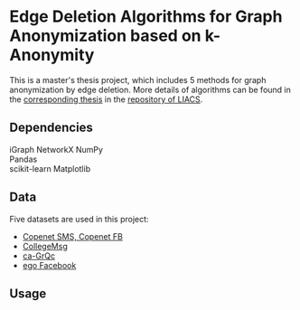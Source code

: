 # Edge Deletion Algorithms for Graph Anonymization based on k-Anonymity
This is a master's thesis project, which includes 5 methods for graph anonymization by edge deletion. More details of algorithms can be found in the [corresponding thesis]() in the [repository of LIACS]().

## Dependencies
iGraph
NetworkX
NumPy  
Pandas  
scikit-learn
Matplotlib

## Data
Five datasets are used in this project:

* [Copenet SMS, Copenet FB](https://figshare.com/articles/dataset/The_Copenhagen_Networks_Study_interaction_data/7267433/1?file=13389839)
* [CollegeMsg](http://snap.stanford.edu/data/CollegeMsg.html)
* [ca-GrQc](http://snap.stanford.edu/data/ca-GrQc.html)
* [ego Facebook](http://snap.stanford.edu/data/ego-Facebook.html)

## Usage
